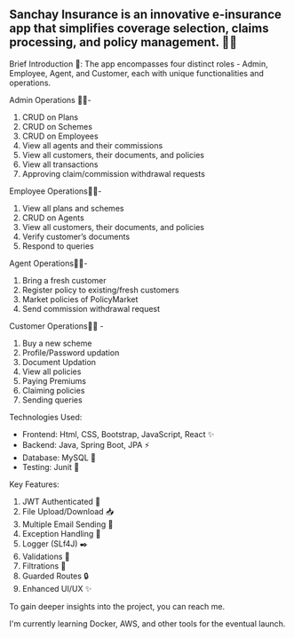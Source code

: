## Sanchay Insurance is an innovative e-insurance app that simplifies coverage selection, claims processing, and policy management. 📲💡

Brief Introduction 📝:
The app encompasses four distinct roles - Admin, Employee, Agent, and Customer, each with unique functionalities and operations.

Admin Operations 👨‍💻-
1. CRUD on Plans
2. CRUD on Schemes
3. CRUD on Employees
4. View all agents and their commissions
5. View all customers, their documents, and policies
6. View all transactions
7. Approving claim/commission withdrawal requests

Employee Operations👨‍💼-
1. View all plans and schemes
2. CRUD on Agents
3. View all customers, their documents, and policies
4. Verify customer’s documents
5. Respond to queries

Agent Operations🕵️‍♂️-
1. Bring a fresh customer
2. Register policy to existing/fresh customers
3. Market policies of PolicyMarket
4. Send commission withdrawal request

Customer Operations🤵‍♂️ -
1. Buy a new scheme
2. Profile/Password updation
3. Document Updation
4. View all policies
5. Paying Premiums
6. Claiming policies
7. Sending queries


Technologies Used:
- Frontend: Html, CSS, Bootstrap, JavaScript, React ✨
- Backend: Java, Spring Boot, JPA ⚡
- Database: MySQL 💫
- Testing: Junit 🌟

Key Features:
1. JWT Authenticated 🔑
2. File Upload/Download 📥
3. Multiple Email Sending 📩
4. Exception Handling 🔗
5. Logger (SLf4J) ✒️
6. Validations 🔏
7. Filtrations 🔎
8. Guarded Routes 🔒
9. Enhanced UI/UX ✨

To gain deeper insights into the project, you can reach me.

I'm currently learning Docker, AWS, and other tools for the eventual launch.
